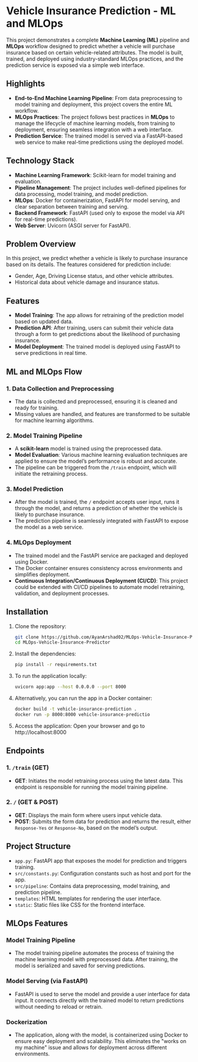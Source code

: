 # Vehicle Insurance Prediction - ML and MLOps

This project demonstrates a complete **Machine Learning (ML)** pipeline and **MLOps** workflow designed to predict whether a vehicle will purchase insurance based on certain vehicle-related attributes. The model is built, trained, and deployed using industry-standard MLOps practices, and the prediction service is exposed via a simple web interface.

## Highlights

- **End-to-End Machine Learning Pipeline**: From data preprocessing to model training and deployment, this project covers the entire ML workflow.
- **MLOps Practices**: The project follows best practices in **MLOps** to manage the lifecycle of machine learning models, from training to deployment, ensuring seamless integration with a web interface.
- **Prediction Service**: The trained model is served via a FastAPI-based web service to make real-time predictions using the deployed model.

## Technology Stack

- **Machine Learning Framework**: Scikit-learn for model training and evaluation.
- **Pipeline Management**: The project includes well-defined pipelines for data processing, model training, and model prediction.
- **MLOps**: Docker for containerization, FastAPI for model serving, and clear separation between training and serving.
- **Backend Framework**: FastAPI (used only to expose the model via API for real-time predictions).
- **Web Server**: Uvicorn (ASGI server for FastAPI).

## Problem Overview

In this project, we predict whether a vehicle is likely to purchase insurance based on its details. The features considered for prediction include:

- Gender, Age, Driving License status, and other vehicle attributes.
- Historical data about vehicle damage and insurance status.

## Features

- **Model Training**: The app allows for retraining of the prediction model based on updated data.
- **Prediction API**: After training, users can submit their vehicle data through a form to get predictions about the likelihood of purchasing insurance.
- **Model Deployment**: The trained model is deployed using FastAPI to serve predictions in real time.

## ML and MLOps Flow

### 1. Data Collection and Preprocessing

- The data is collected and preprocessed, ensuring it is cleaned and ready for training.
- Missing values are handled, and features are transformed to be suitable for machine learning algorithms.

### 2. Model Training Pipeline

- A **scikit-learn** model is trained using the preprocessed data.
- **Model Evaluation**: Various machine learning evaluation techniques are applied to ensure the model’s performance is robust and accurate.
- The pipeline can be triggered from the `/train` endpoint, which will initiate the retraining process.

### 3. Model Prediction

- After the model is trained, the `/` endpoint accepts user input, runs it through the model, and returns a prediction of whether the vehicle is likely to purchase insurance.
- The prediction pipeline is seamlessly integrated with FastAPI to expose the model as a web service.

### 4. MLOps Deployment

- The trained model and the FastAPI service are packaged and deployed using Docker.
- The Docker container ensures consistency across environments and simplifies deployment.
- **Continuous Integration/Continuous Deployment (CI/CD)**: This project could be extended with CI/CD pipelines to automate model retraining, validation, and deployment processes.

## Installation

1. Clone the repository:
   ```bash
   git clone https://github.com/AyanArshad02/MLOps-Vehicle-Insurance-Predictor.git
   cd MLOps-Vehicle-Insurance-Predictor
   ```

2. Install the dependencies:
   ```bash
   pip install -r requirements.txt
   ```

3. To run the application locally:
   ```bash
   uvicorn app:app --host 0.0.0.0 --port 8000
   ```

4. Alternatively, you can run the app in a Docker container:
   ```bash
   docker build -t vehicle-insurance-prediction .
   docker run -p 8000:8000 vehicle-insurance-predictio
   ```

5. Access the application: Open your browser and go to http://localhost:8000

## Endpoints

### 1. `/train` (GET)
- **GET**: Initiates the model retraining process using the latest data. This endpoint is responsible for running the model training pipeline.

### 2. `/` (GET & POST)
- **GET**: Displays the main form where users input vehicle data.
- **POST**: Submits the form data for prediction and returns the result, either `Response-Yes` or `Response-No`, based on the model’s output.

## Project Structure

- `app.py`: FastAPI app that exposes the model for prediction and triggers training.
- `src/constants.py`: Configuration constants such as host and port for the app.
- `src/pipeline`: Contains data preprocessing, model training, and prediction pipeline.
- `templates`: HTML templates for rendering the user interface.
- `static`: Static files like CSS for the frontend interface.

## MLOps Features

### Model Training Pipeline
- The model training pipeline automates the process of training the machine learning model with preprocessed data. After training, the model is serialized and saved for serving predictions.

### Model Serving (via FastAPI)
- FastAPI is used to serve the model and provide a user interface for data input. It connects directly with the trained model to return predictions without needing to reload or retrain.

### Dockerization
- The application, along with the model, is containerized using Docker to ensure easy deployment and scalability. This eliminates the "works on my machine" issue and allows for deployment across different environments.


